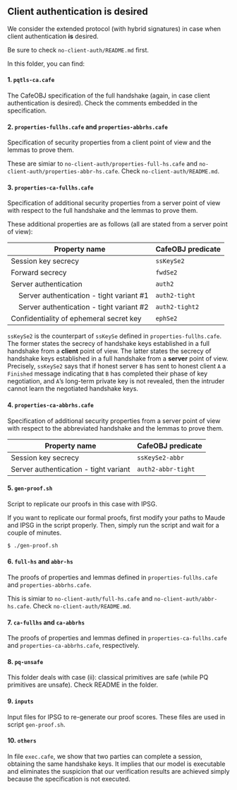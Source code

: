## Client authentication is desired
We consider the extended protocol (with hybrid signatures) in case when client authentication **is** desired.

Be sure to check `no-client-auth/README.md` first.

In this folder, you can find:

#### 1. `pqtls-ca.cafe`
The CafeOBJ specification of the full handshake (again, in case client authentication is desired). Check the comments embedded in the specification.

#### 2. `properties-fullhs.cafe` and `properties-abbrhs.cafe`
Specification of security properties from a client point of view and the lemmas to prove them.

These are simiar to `no-client-auth/properties-full-hs.cafe` and `no-client-auth/properties-abbr-hs.cafe`. 
Check `no-client-auth/README.md`.

#### 3. `properties-ca-fullhs.cafe`
Specification of additional security properties from a server point of view with respect to the full handshake and the lemmas to prove them.

These additional properties are as follows (all are stated from a server point of view):

| Property name                                          | CafeOBJ predicate |
| -----------                                            | -----------       |
| Session key secrecy                                    | `ssKeySe2`        |
| Forward secrecy                                        | `fwdSe2`          |
| Server authentication                                  | `auth2`           |
| &nbsp; &nbsp; Server authentication - tight variant #1 | `auth2-tight`     |
| &nbsp; &nbsp; Server authentication - tight variant #2 | `auth2-tight2`    |
| Confidentiality of ephemeral secret key                | `ephSe2`          |

`ssKeySe2` is the counterpart of `ssKeySe` defined in `properties-fullhs.cafe`.
The former states the secrecy of handshake keys established in a full handshake from a **client** point of view.
The latter states the secrecy of handshake keys established in a full handshake from a **server** point of view.
Precisely, `ssKeySe2` says that if honest server `B` has sent to honest client `A` a `Finished` message indicating that `B` has completed their phase of key negotiation, and `A`’s long-term private key is not revealed, then the intruder cannot learn the negotiated handshake keys. 

#### 4. `properties-ca-abbrhs.cafe`
Specification of additional security properties from a server point of view with respect to the abbreviated handshake and the lemmas to prove them.

| Property name                         | CafeOBJ predicate  |
| -----------                           | -----------        |
| Session key secrecy                   | `ssKeySe2-abbr`    |
| Server authentication - tight variant | `auth2-abbr-tight` |


#### 5. `gen-proof.sh`
Script to replicate our proofs in this case with IPSG.

If you want to replicate our formal proofs, first modify your paths to Maude and IPSG in the script properly.
Then, simply run the script and wait for a couple of minutes.
```bash
$ ./gen-proof.sh
```

#### 6. `full-hs` and `abbr-hs`
The proofs of properties and lemmas defined in `properties-fullhs.cafe` and `properties-abbrhs.cafe`.

This is simiar to `no-client-auth/full-hs.cafe` and `no-client-auth/abbr-hs.cafe`. 
Check `no-client-auth/README.md`.

#### 7. `ca-fullhs` and `ca-abbrhs`
The proofs of properties and lemmas defined in `properties-ca-fullhs.cafe` and `properties-ca-abbrhs.cafe`, respectively.

#### 8. `pq-unsafe`
This folder deals with case (ii): classical primitives are safe (while PQ primitives are unsafe).
Check README in the folder.

#### 9. `inputs`
Input files for IPSG to re-generate our proof scores.
These files are used in script `gen-proof.sh`.

#### 10. `others`
In file `exec.cafe`, we show that two parties can complete a session, obtaining the same handshake keys.
It implies that our model is executable and eliminates the suspicion that our verification results are achieved simply because the specification is not executed.